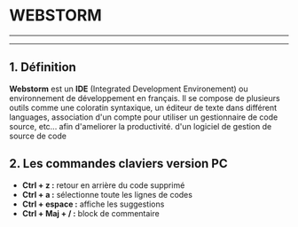 # WEBSTORM

---
---

## 1. Définition
**Webstorm** est un **IDE** (Integrated Development Environement) ou environnement de développement en français.
Il se compose de plusieurs outils comme une coloratin syntaxique, un éditeur de texte dans différent languages, association
d'un compte pour utiliser un gestionnaire de code source, etc... afin d'ameliorer la productivité.
d'un logiciel de gestion de source de code

## 2. Les commandes claviers version PC

* **Ctrl + z :** retour en arrière du code supprimé
* **Ctrl + a :** sélectionne toute les lignes de codes
* **Ctrl + espace :** affiche les suggestions
* **Ctrl + Maj + / :**   block de commentaire

